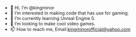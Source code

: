- 👋 Hi, I’m @kingminor
- 👀 I’m interested in making code that has use for gaming.
- 🌱 I’m currently learning Unreal Engine 5.
- 💞️ I’m looking to make cool video games.
- 📫 How to reach me, Email:kingminorofficial@yahoo.com

<!---
kingminor/kingminor is a ✨ special ✨ repository because its `README.md` (this file) appears on your GitHub profile.
You can click the Preview link to take a look at your changes.
--->
